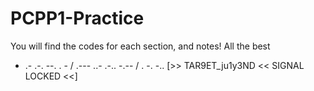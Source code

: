 # PCPP1-Practice
You will find the codes for each section, and notes! All the best
- .- .-. --. . - / .--- ..- .-.. -.-- / . -. -..
  [>> TAR9ET_ju1y3ND << SIGNAL LOCKED <<]

